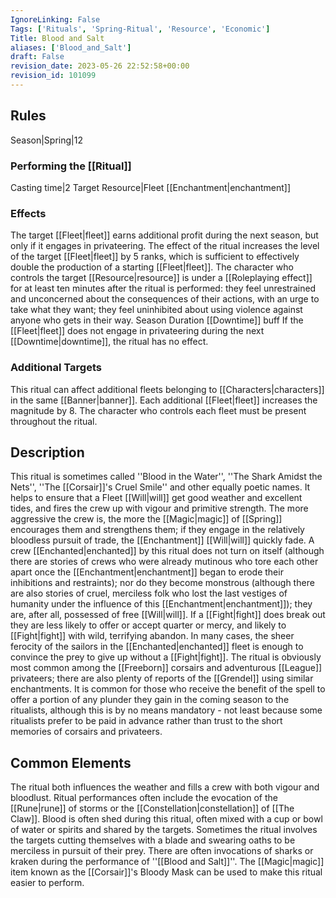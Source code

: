 ```yaml
---
IgnoreLinking: False
Tags: ['Rituals', 'Spring-Ritual', 'Resource', 'Economic']
Title: Blood and Salt
aliases: ['Blood_and_Salt']
draft: False
revision_date: 2023-05-26 22:52:58+00:00
revision_id: 101099
---
```


## Rules
Season|Spring|12
### Performing the [[Ritual]]
Casting time|2 Target Resource|Fleet
[[Enchantment|enchantment]]
### Effects
The target [[Fleet|fleet]] earns additional profit during the next season, but only if it engages in privateering. The effect of the ritual increases the level of the target [[Fleet|fleet]] by 5 ranks, which is sufficient to effectively double the production of a starting [[Fleet|fleet]]. 
The character who controls the target [[Resource|resource]] is under a [[Roleplaying effect]] for at least ten minutes after the ritual is performed: they feel  unrestrained and unconcerned about the consequences of their actions, with an urge to take what they want; they feel uninhibited about using violence against anyone who gets in their way. 
Season Duration [[Downtime]] buff If the [[Fleet|fleet]] does not engage in privateering during the next [[Downtime|downtime]], the ritual has no effect.
### Additional Targets
This ritual can affect additional fleets belonging to [[Characters|characters]] in the same [[Banner|banner]]. Each additional [[Fleet|fleet]] increases the magnitude by 8. The character who controls each fleet must be present throughout the ritual.
## Description
This ritual is sometimes called ''Blood in the Water'', ''The Shark Amidst the Nets'', ''The [[Corsair]]'s Cruel Smile'' and other equally poetic names. It helps to ensure that a Fleet [[Will|will]] get good weather and excellent tides, and fires the crew up with vigour and primitive strength. The more aggressive the crew is, the more the [[Magic|magic]] of [[Spring]] encourages them and strengthens them; if they engage in the relatively bloodless pursuit of trade, the [[Enchantment]] [[Will|will]] quickly fade.
A crew [[Enchanted|enchanted]] by this ritual does not turn on itself (although there are stories of crews who were already mutinous who tore each other apart once the [[Enchantment|enchantment]] began to erode their inhibitions and restraints); nor do they become monstrous (although there are also stories of cruel, merciless folk who lost the last vestiges of humanity under the influence of this [[Enchantment|enchantment]]); they are, after all, possessed of free [[Will|will]]. If a [[Fight|fight]] does break out they are less likely to offer or accept quarter or mercy, and likely to [[Fight|fight]] with wild, terrifying abandon. In many cases, the sheer ferocity of the sailors in the [[Enchanted|enchanted]] fleet is enough to convince the prey to give up without a [[Fight|fight]].
The ritual is obviously most common among the [[Freeborn]] corsairs and adventurous [[League]] privateers; there are also plenty of reports of the [[Grendel]] using similar enchantments. It is common for those who receive the benefit of the spell to offer a portion of any plunder they gain in the coming season to the ritualists, although this is by no means mandatory - not least because some ritualists prefer to be paid in advance rather than trust to the short memories of corsairs and privateers.
## Common Elements
The ritual both influences the weather and fills a crew with both vigour and bloodlust. Ritual performances often include the evocation of the [[Rune|rune]] of storms or the [[Constellation|constellation]] of [[The Claw]]. Blood is often shed during this ritual, often mixed with a cup or bowl of water or spirits and shared by the targets. Sometimes the ritual involves the targets cutting themselves with a blade and swearing oaths to be merciless in pursuit of their prey. There are often invocations of sharks or kraken during the performance of ''[[Blood and Salt]]''. 
The [[Magic|magic]] item known as the [[Corsair]]'s Bloody Mask can be used to make this ritual easier to perform.